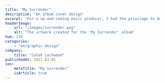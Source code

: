 ```yaml
---
title: "My Surrender"
description: "An album cover design"
excerpt: "For a up-and-coming music producer, I had the privilege to design an artwork for the cover of his new EP. This is one of the proposals I did!"
headerImage:
    url: "/images/surrender.png"
    alt: "The artwork created for the 'My Surrender' album"
hue: 230
categories:
    - "en/graphic-design"
company:
    title: "Caleb Lockwood"
publishedAt: 2021-03-01
seo:
    metaTitle: "My Surrender"
    isArticle: true
---
```

